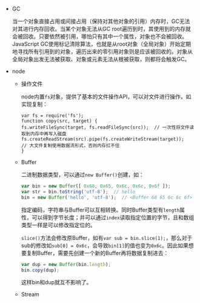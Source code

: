 - GC

  当一个对象直接占用或间接占用（保持对其他对象的引用）内存时，GC无法对其进行内存回收。当某个对象无法从GC root遍历到时，其使用到的内存就会被回收。只要依然被引用，哪怕只有其中一个属性，对象也不会被回收。JavaScript GC使用标记清除算法，也就是从root对象（全局对象）开始定期地寻找所有引用到的对象，遍历出来的零引用对象则是应该被回收的。对象从全局对象出发无法被获取、对象或元素无法从根被获取，则都将会触发GC。

- node

  + 操作文件

    node内置`fs`对象，提供了基本的文件操作API，可以对文件进行操作，如实现复制：

      ```Js
    var fs = require('fs');
    function copy(src, target) {
      fs.writeFileSync(target, fs.readFileSync(src));  // 一次性将文件读取到内存中再写入磁盘
      fs.createReadStream(src).pipe(fs.createWriteStream(target));  // 大文件复制使用数据流形式，否则内存扛不住
    }
      ```

  + Buffer

    二进制数据类型，可以通过`new Buffer()`创建，如：

    ```js
    var bin = new Buffer([ 0x68, 0x65, 0x6c, 0x6c, 0x6f ]);
    var str = bin.toString('utf-8');  // hello
    bin = new Buffer('hello', 'utf-8');  // <Buffer 68 65 6c 6c 6f>
    ```

    指定编码，字符串与Buffer可以互相转换。同时Buffer类型有`length`属性，可以得到字节长度；并可以通过`index`读取指定位置的字节，且和数组类型一样是可以修改指定位的。

    `slice()`方法会修改原Buffer，如有`var sub = bin.slice(1);`，那么对于sub的修改如`sub[0] = 0x6c`，会导致`bin[1]`的值也变为`0x6c`。因此如果想要复制Buffer，需要先创建一个新的Buffer再将数据复制进去：

    ```js
    var dup = new Buffer(bin.length);
    bin.copy(dup);
    ```

    这样bin和dup就互不影响了。

  + Stream

    ​
